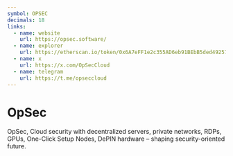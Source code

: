 ```yaml
---
symbol: OPSEC
decimals: 18
links:
  - name: website
    url: https://opsec.software/
  - name: explorer
    url: https://etherscan.io/token/0x6A7eFF1e2c355AD6eb91BEbB5ded49257F3FED98
  - name: x
    url: https://x.com/OpSecCloud
  - name: telegram
    url: https://t.me/opseccloud
---
```


# OpSec

OpSec, Cloud security with decentralized servers, private networks, RDPs, GPUs, One-Click Setup Nodes, DePIN hardware – shaping security-oriented future.
